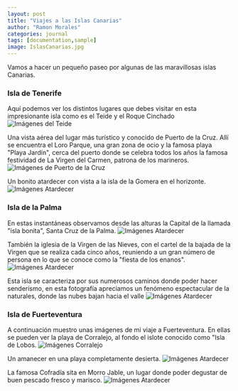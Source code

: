 ```yaml
---
layout: post
title: "Viajes a las Islas Canarias"
author: "Ramon Morales"
categories: journal
tags: [documentation,sample]
image: IslasCanarias.jpg
---
```


Vamos a hacer un pequeño paseo por algunas de las maravillosas islas Canarias.

### Isla de Tenerife
Aquí podemos ver los distintos lugares que debes visitar en esta impresionante isla como es el Teide y el Roque Cinchado
![Imágenes del Teide]({{site.baseurl}}/assets/img/PadreTeide.jpg)

Una vista aérea del lugar más turístico y conocido de Puerto de la Cruz. Allí se encuentra el Loro Parque, una gran zona de ocio y la famosa playa "Playa Jardín", cerca del puerto donde se celebra todos los años la famosa festividad de La Virgen del Carmen, patrona de los marineros.
![Imágenes de Puerto de la Cruz]({{site.baseurl}}/assets/img/PtoCruz.jpg)

Un bonito atardecer con vista a la isla de la Gomera en el horizonte.
![Imágenes Atardecer]({{site.baseurl}}/assets/img/LaGomera.jpg)

### Isla de la Palma
En estas instantáneas observamos desde las alturas la Capital de la llamada "isla bonita", Santa Cruz de la Palma.
![Imágenes Atardecer]({{site.baseurl}}/assets/img/StaCPalma.jpg)

También la iglesia de la Virgen de las Nieves, con el cartel de la bajada de la Virgen que se realiza cada cinco años, reuniendo a un gran número de persona en lo que se conoce como la "fiesta de los enanos".
![Imágenes Atardecer]({{site.baseurl}}/assets/img/BajadaVirgen.jpg)

Esta isla se caracteriza por sus numerosos caminos donde poder hacer senderismo, en esta fotografía apreciamos un fenómeno espectacular de la naturales, donde las nubes bajan hacia el valle
![Imágenes Atardecer]({{site.baseurl}}/assets/img/CaidaNubes.jpg)


### Isla de Fuerteventura
A continuación muestro unas imágenes de mi viaje a Fuerteventura. En ellas se pueden ver la playa de Corralejo, al fondo el islote conocido como "Isla de Lobos.
![Imágenes Corralejo]({{site.baseurl}}/assets/img/Corralejo.jpg)

Un amanecer en una playa completamente desierta.
![Imágenes Atardecer]({{site.baseurl}}/assets/img/Amacener.jpg)

La famosa Cofradía sita en Morro Jable, un lugar donde poder degustar de buen pescado fresco y marisco.
![Imágenes Atardecer]({{site.baseurl}}/assets/img/LaCofradia.jpg)


